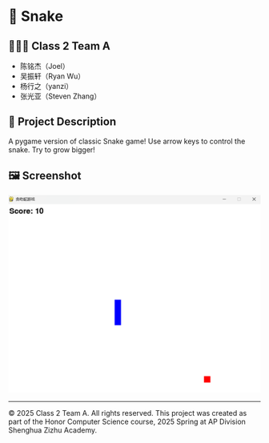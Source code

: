 # 📌 Snake

## 🧑‍🤝‍🧑 Class 2 Team A
- 陈铭杰（Joel）
- 吴振轩（Ryan Wu）
- 杨行之（yanzi）
- 张光亚（Steven Zhang）


## 📖 Project Description
A pygame version of classic Snake game! Use arrow keys to control the snake. Try to grow bigger!

## 🖼️ Screenshot

![Screenshot](screenshot.png)

---

© 2025 Class 2 Team A. All rights reserved.
This project was created as part of the Honor Computer Science course, 2025 Spring at AP Division Shenghua Zizhu Academy.

